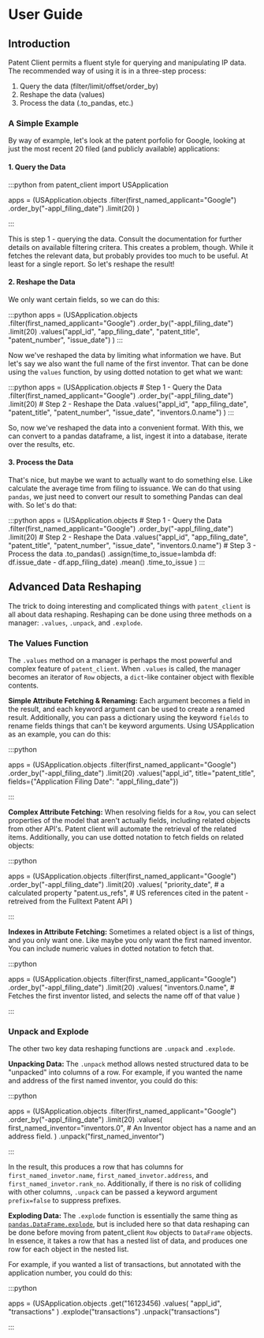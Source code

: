 # User Guide

## Introduction

Patent Client permits a fluent style for querying and manipulating IP data.
The recommended way of using it is in a three-step process:

1.  Query the data (filter/limit/offset/order_by)
2.  Reshape the data (values)
3.  Process the data (.to_pandas, etc.)

### A Simple Example
By way of example, let's look at the patent porfolio for Google, looking
at just the most recent 20 filed (and publicly available) applications:

#### 1. Query the Data

:::python
from patent_client import USApplication

apps = (USApplication.objects
        .filter(first_named_applicant="Google")
        .order_by("-appl_filing_date")
        .limit(20)
        )

:::

This is step 1 - querying the data. Consult the documentation for further details on
available filtering critera. This creates a problem, though. While it 
fetches the relevant data, but probably provides too much to be useful.
At least for a single report. So let's reshape the result!

#### 2. Reshape the Data

We only want certain fields, so we can do this:

:::python
apps = (USApplication.objects
        .filter(first_named_applicant="Google")
        .order_by("-appl_filing_date")
        .limit(20)
        .values("appl_id", "app_filing_date", "patent_title", "patent_number", "issue_date")
        )
:::

Now we've reshaped the data by limiting what information we have. But let's say
we also want the full name of the first inventor. That can be done using the `values` function,
by using dotted notation to get what we want:

:::python
apps = (USApplication.objects
        # Step 1 - Query the Data
        .filter(first_named_applicant="Google")
        .order_by("-appl_filing_date")
        .limit(20)
        # Step 2 - Reshape the Data
        .values("appl_id", "app_filing_date", "patent_title", "patent_number", "issue_date", "inventors.0.name")
        )
:::

So, now we've reshaped the data into a convenient format. With this, we can convert to a 
pandas dataframe, a list, ingest it into a database, iterate over the results, etc.

#### 3. Process the Data

That's nice, but maybe we want to actually want to do something else.
Like calculate the average time from filing to issuance. We can do that using `pandas`, we just need
to convert our result to something Pandas can deal with. So let's do that:

:::python
apps = (USApplication.objects
        # Step 1 - Query the Data
        .filter(first_named_applicant="Google")
        .order_by("-appl_filing_date")
        .limit(20)
        # Step 2 - Reshape the Data
        .values("appl_id", "app_filing_date", "patent_title", "patent_number", "issue_date", "inventors.0.name")
        # Step 3 - Process the data
        .to_pandas()
        .assign(time_to_issue=lambda df: df.issue_date - df.app_filing_date)
        .mean()
        .time_to_issue
        )
:::

## Advanced Data Reshaping

The trick to doing interesting and complicated things with `patent_client` is all about data reshaping.
Reshaping can be done using three methods on a manager: `.values`, `.unpack`, and `.explode`.

### The Values Function

The `.values` method on a manager is perhaps the most powerful and complex feature of `patent_client`. When `.values` is called, the manager becomes an iterator of `Row` objects, a `dict`-like container
object with flexible contents. 

**Simple Attribute Fetching & Renaming:** Each argument becomes a field in the result, and each keyword argument can be used to create a renamed result. Additionally, you can pass a dictionary using the keyword `fields` to rename fields things that
can't be keyword arguments. Using USApplication as an example, you can do this:

:::python

apps = (USApplication.objects
        .filter(first_named_applicant="Google")
        .order_by("-appl_filing_date")
        .limit(20)
        .values("appl_id", title="patent_title", fields={"Application Filing Date": "appl_filing_date"})

:::

**Complex Attribute Fetching:** When resolving fields for a `Row`, you can select properties of the model
that aren't actually fields, including related objects from other API's. Patent client will automate
the retrieval of the related items. Additionally, you can use dotted notation to fetch fields on 
related objects:

:::python

apps = (USApplication.objects
        .filter(first_named_applicant="Google")
        .order_by("-appl_filing_date")
        .limit(20)
        .values(
            "priority_date", # a calculated property
            "patent.us_refs", # US references cited in the patent - retreived from the Fulltext Patent API
            )

:::

**Indexes in Attribute Fetching:** Sometimes a related object is a list of things, and you only want
one. Like maybe you only want the first named inventor. You can include numeric values in dotted notation
to fetch that.

:::python

apps = (USApplication.objects
        .filter(first_named_applicant="Google")
        .order_by("-appl_filing_date")
        .limit(20)
        .values(
            "inventors.0.name", # Fetches the first inventor listed, and selects the name off of that value
            )

:::

### Unpack and Explode

The other two key data reshaping functions are `.unpack` and `.explode`. 

**Unpacking Data:** The `.unpack` method allows nested structured data to be "unpacked" into columns of a row. For example, if you wanted the name and address of the first named inventor, you could do this:

:::python

apps = (USApplication.objects
        .filter(first_named_applicant="Google")
        .order_by("-appl_filing_date")
        .limit(20)
        .values(
            first_named_inventor="inventors.0", # An Inventor object has a name and an address field.
            )
        .unpack("first_named_inventor")

:::

In the result, this produces a row that has columns for `first_named_invetor.name`, `first_named_invetor.address`, and `first_named_invetor.rank_no`. Additionally, if there is no risk of colliding with other
columns, `.unpack` can be passed a keyword argument `prefix=false` to suppress prefixes.

**Exploding Data:** The `.explode` function is essentially the same thing as [`pandas.DataFrame.explode`][explode], but is included here so that data reshaping can be done before moving from patent_client `Row` objects to `DataFrame` objects. In essence, it takes a row that has a nested list of data, and produces
one row for each object in the nested list.

For example, if you wanted a list of transactions, but annotated with the application number, you could do this:

:::python

apps = (USApplication.objects
        .get("16123456)
        .values(
            "appl_id", "transactions"
            )
        .explode("transactions")
        .unpack("transactions")

:::

[explode]: https://pandas.pydata.org/docs/reference/api/pandas.DataFrame.explode.html